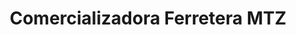 ---
title: "Comercializadora Ferretera MTZ"
url: /guadalajara/comercializadora-ferretera-mtz/
shop: supermercado
---